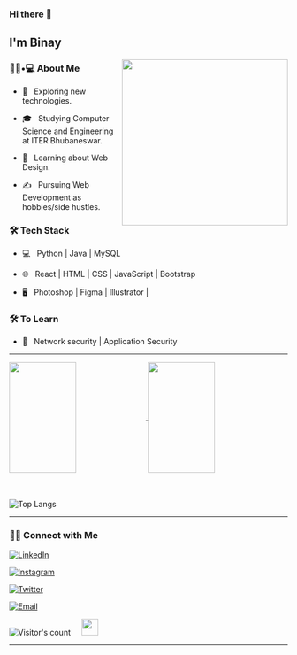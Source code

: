 <!---
binay-tripathy/binay-tripathy is a ✨ special ✨ repository because its `README.md` (this file) appears on your GitHub profile.
You can click the Preview link to take a look at your changes.
--->
<!-- <h3 title="hehehe"> Hi there! 👋</h3> -->

<!--

- 🔭 I’m currently working on ...
- 🌱 I’m currently learning ...
- 👯 I’m looking to collaborate on ...
- 🤔 I’m looking for help with ...
- 💬 Ask me about ...
- 📫 How to reach me: ...
- 😄 Pronouns: ...
- ⚡ Fun fact: ...
-->
### Hi there 👋<h2> I'm Binay</h2>

<img align='right' src="https://user-images.githubusercontent.com/76717116/200188908-e5fcce49-05c3-4d55-9778-ade04327ec56.gif" width="300">


<h3> 👨🏻•💻 About Me </h3>



- 🤔 &nbsp; Exploring new technologies.

- 🎓 &nbsp; Studying Computer Science and Engineering at ITER Bhubaneswar.

- 🌱 &nbsp; Learning about Web Design.

- ✍️ &nbsp; Pursuing Web Development as hobbies/side hustles.



<h3>🛠 Tech Stack</h3>



- 💻 &nbsp; Python | Java | MySQL

- 🌐 &nbsp; React | HTML | CSS | JavaScript | Bootstrap
 
- 🖥 &nbsp; Photoshop | Figma | Illustrator | 


<h3>🛠 To Learn</h3>

- 🔧 &nbsp; Network security | Application Security

<hr>
<div>
 
<a href="https://git.io/streak-stats">
  <img height=200 width="49%" align="center" src="https://streak-stats.demolab.com?user=binay-tripathy&theme=highcontrast&hide_border=true&date_format=j%20M%5B%20Y%5D" />
</a>
   
<a href="https://github.com/binay-tripathy/github-readme-stats">
  <img height=200 width="49%" align="center" src="https://github-readme-stats.vercel.app/api?username=binay-tripathy&hide_border=true&count_private=true&show_icons=true&theme=dark" />
</a>

 </div>

 <br/>
<br/>

 
![Top Langs](https://github-readme-stats.vercel.app/api/top-langs/?username=binay-tripathy&count_private=true&show_icons=true&theme=dark)



</div>


<hr>


<h3> 🤝🏻 Connect with Me </h3>


<p align="center">

<a href="https://www.linkedin.com/in/binaytripathy/"><img alt="LinkedIn" src="https://img.shields.io/badge/LinkedIn-Binay%20Tripathy-blue?style=flat-square&logo=linkedin"></a>

<a href="https://www.instagram.com/binay__tripathy/"><img alt="Instagram" src="https://img.shields.io/badge/Instagram-binay__tripathy-blue?style=flat-square&logo=instagram"></a>

<a href="https://twitter.com/tripathy_binay"><img alt="Twitter" src="https://img.shields.io/badge/Twitter-tripathy_binay-blue?style=flat-square&logo=twitter"></a>

<a href="mailto:binaytripathy123@gmail.com"><img alt="Email" src="https://img.shields.io/badge/Email-binaytripathy123@gmail.com-blue?style=flat-square&logo=gmail"></a>

</p>





![Visitor's count](https://Visitor-badge.laobi.icu/badge?page_id=binay-tripathy.binay-tripathy) &nbsp; &nbsp;
<img src="https://media.giphy.com/media/dxn6fRlTIShoeBr69N/giphy.gif" width="30">




<hr>


